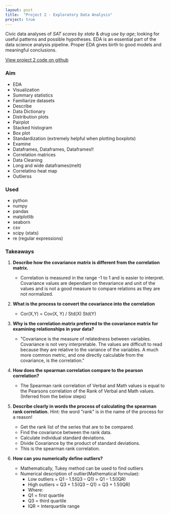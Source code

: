 ```yaml
---
layout: post
title:  "Project 2 - Exploratory Data Analysis"
project: true
---
```


Civic data analyses of *SAT scores by state* & *drug use by age*; looking for useful patterns and possible hypotheses. EDA is an essential part of the data science analysis pipeline. Proper EDA gives birth to good models and meaningful conclusions.

[View project 2 code on github](https://github.com/roshanlulu/gaProjects/tree/master/gaProject2)


### Aim
- EDA
- Visualization
- Summary statistics
- Familiarize datasets
- Describe
- Data Dictionary
- Distribution plots
- Pairplot
- Stacked histogram
- Box plot
- Standardization (extremely helpful when plotting boxplots)
- Examine
- Dataframes, Dataframes, Dataframes!!
- Correlation matrices
- Data Cleaning
- Long and wide dataframes(melt)
- Correlatino heat map
- Outlierss


### Used
- python
- numpy
- pandas
- matplotlib
- seaborn
- csv
- scipy (stats)
- re (regular expressions)

### Takeaways
1. **Describe how the covariance matrix is different from the correlation matrix.**
    - Correlation is measured in the range -1 to 1 and is easier to interpret. Covariance values are dependant on thevariance and unit of the values and is not a good measure to compare relations as they are not normalized.

2. **What is the process to convert the covariance into the correlation**
    - Cor(X,Y) = Cov(X, Y) / Std(X) Std(Y)

3. **Why is the correlation matrix preferred to the covariance matrix for examining relationships in your data?**
    - "Covariance is the measure of relatedness between variables. Covariance is not very interpretable. The values are difficult to read because they are relative to the variance of the variables. A much more common metric, and one directly calculable from the covariance, is the correlation."

4. **How does the spearman correlation compare to the pearson correlation?**
    - The Spearman rank correlation of Verbal and Math values is equal to the Pearsons correlation of the Rank of Verbal and Math values.(Inferred from the below steps)

5. **Describe clearly in words the process of calculating the spearman rank correlation.**
Hint: the word "rank" is in the name of the process for a reason! 
    - Get the rank list of the series that are to be compared.
    - Find the covariance between the rank data.
    - Calculate individual standard deviations.
    - Divide Covariance by the product of standard deviations.
    - This is the spearman rank correlation.

6. **How can you numerically define outliers?**
    - Mathematically, Tukey method can be used to find outliers
    - Numerical description of outlier(Mathematical formulae): 
        - Low outliers = Q1 – 1.5(Q3 – Q1) = Q1 – 1.5(IQR)
        - High outliers = Q3 + 1.5(Q3 – Q1) = Q3 + 1.5(IQR)
        - Where:
        - Q1 = first quartile
        - Q3 = third quartile
        - IQR = Interquartile range